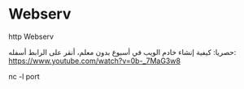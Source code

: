 # Webserv
http Webserv




 حصريا: كيفية إنشاء خادم الويب في أسبوع بدون معلم، أنقر على الرابط أسفله: 
 https://www.youtube.com/watch?v=0b-_7MaG3w8


nc -l port